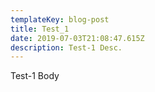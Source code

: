```yaml
---
templateKey: blog-post
title: Test_1
date: 2019-07-03T21:08:47.615Z
description: Test-1 Desc.
---
```

Test-1 Body
